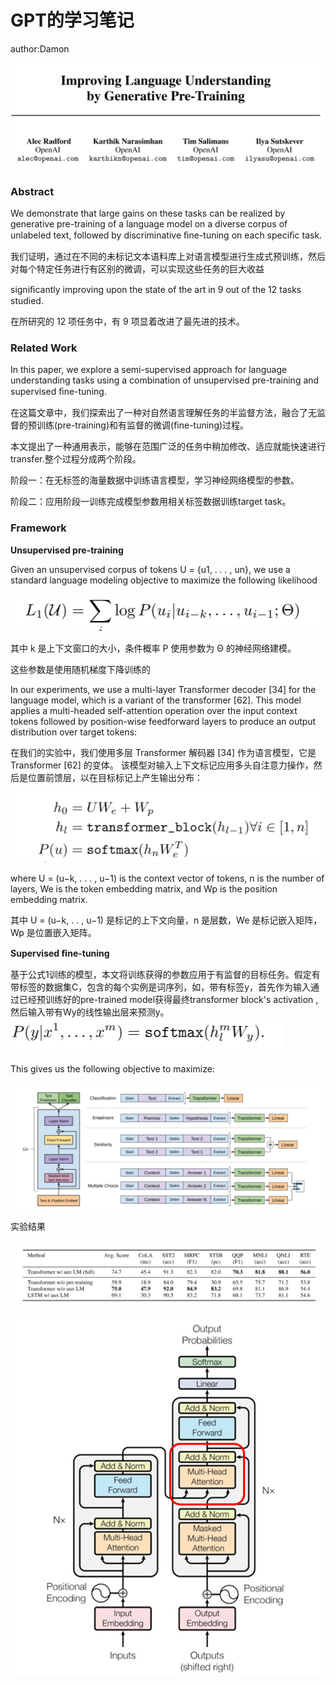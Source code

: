 # GPT的学习笔记

author:Damon

![image-20211219181850102](GPT的学习笔记.assets/image-20211219181850102.png)

### Abstract

We demonstrate that large gains on these tasks can be realized by generative pre-training of a language model on a diverse corpus of unlabeled text, followed by discriminative ﬁne-tuning on each speciﬁc task.

我们证明，通过在不同的未标记文本语料库上对语言模型进行生成式预训练，然后对每个特定任务进行有区别的微调，可以实现这些任务的巨大收益

signiﬁcantly improving upon the state of the art in 9 out of the 12 tasks studied.

在所研究的 12 项任务中，有 9 项显着改进了最先进的技术。  

### Related Work



In this paper, we explore a semi-supervised approach for language understanding tasks using a
combination of unsupervised pre-training and supervised ﬁne-tuning.

在这篇文章中，我们探索出了一种对自然语言理解任务的半监督方法，融合了无监督的预训练(pre-training)和有监督的微调(fine-tuning)过程。

本文提出了一种通用表示，能够在范围广泛的任务中稍加修改、适应就能快速进行transfer.整个过程分成两个阶段。

阶段一：在无标签的海量数据中训练语言模型，学习神经网络模型的参数。

阶段二：应用阶段一训练完成模型参数用相关标签数据训练target task。

### Framework

**Unsupervised pre-training**

Given an unsupervised corpus of tokens U = {u1, . . . , un}, we use a standard language modeling objective to maximize the following likelihood

![image-20211219190032994](GPT的学习笔记.assets/image-20211219190032994.png)

其中 k 是上下文窗口的大小，条件概率 P 使用参数为 Θ 的神经网络建模。

 这些参数是使用随机梯度下降训练的

In our experiments, we use a multi-layer Transformer decoder [34] for the language model, which is a variant of the transformer [62]. This model applies a multi-headed self-attention operation over the input context tokens followed by position-wise feedforward layers to produce an output distribution over target tokens:

在我们的实验中，我们使用多层 Transformer 解码器 [34] 作为语言模型，它是 Transformer [62] 的变体。 该模型对输入上下文标记应用多头自注意力操作，然后是位置前馈层，以在目标标记上产生输出分布：

![image-20211219190548767](GPT的学习笔记.assets/image-20211219190548767.png)



where U = (u−k, . . . , u−1) is the context vector of tokens, n is the number of layers, We is the token embedding matrix, and Wp is the position embedding matrix.

其中 U = (u−k, . . , u−1) 是标记的上下文向量，n 是层数，We 是标记嵌入矩阵，Wp 是位置嵌入矩阵。

**Supervised ﬁne-tuning**

基于公式1训练的模型，本文将训练获得的参数应用于有监督的目标任务。假定有带标签的数据集C，包含的每个实例是词序列，如，带有标签y，首先作为输入通过已经预训练好的pre-trained model获得最终transformer block's activation ,然后输入带有Wy的线性输出层来预测y。
![image-20211219191438670](GPT的学习笔记.assets/image-20211219191438670.png)

This gives us the following objective to maximize:

![image-20211219192111972](GPT的学习笔记.assets/image-20211219192111972.png)



实验结果

![image-20211219192409098](GPT的学习笔记.assets/image-20211219192409098.png)









































![image-20211219184935706](GPT的学习笔记.assets/image-20211219184935706.png)
